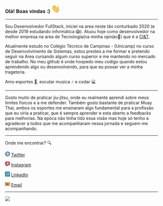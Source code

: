 <!--
**LuccasTraumer/luccastraumer** is a ✨ _special_ ✨ repository because its `README.md` (this file) appears on your GitHub profile.

Here are some ideas to get you started:

- 🔭 I’m currently working on ...
- 🌱 I’m currently learning ...
- 👯 I’m looking to collaborate on ...
- 🤔 I’m looking for help with ...
- 💬 Ask me about ...
- 📫 How to reach me: ...
- 😄 Pronouns: ...
- ⚡ Fun fact: ...
-->


### Olá! Boas vindas :) <img src="https://raw.githubusercontent.com/LuccasTraumer/luccastraumer/main/assets/Hi.gif" width="30px">

---

Sou Desenvolvedor FullStack, iniciei na area neste tão conturbado 2020 (e desde 2019 estudando informática :scream:). Atuou hoje como desenvolvedor na melhor empresa na area de Tecnologia(na minha opnião:grimacing:) que é a [CI&T](https://ciandt.com/).

Atualmente estudo no Colégio Técnico de Campinas - (Unicamp) no curso de Desenvolvimento de Sistemas, estou prestes a me formar e pretendo seguir na Area cursando algum curso superior e me mantendo no mercado de trabalho. No meu github é onde hospedo meu codigo quando estou aprendendo algo ou desenvolvendo, para que eu possar ver a minha tragetoria.


Amo esportes :runner:, escutar musica :notes: e codar :computer:  

---

Gosto muito de praticar jiu-jitsu, onde eu realmente aprendi sobre meus limites fisicos e a me defender. Também gosto bastante de praticar Muay Thai, ambos os esportes me ensinaram algo fundamental para a profissão que eu viria a praticar, que é sempre aprender e esta aberto a feedbacks para melhorias. Na epóca não tinha tido essa visão mas hoje só tenho a agradecer a todos que me acompanharam nessa jornada e seguem me acompanhando.

---

Onde me encontrar? :mag:  

<a href="https://twitter.com/luccastraumer/"><img src="https://raw.githubusercontent.com/LuccasTraumer/luccastraumer/main/assets/twitter.png" width="16"></img></a> [Twitter](https://twitter.com/luccastraumer)   

<a href="https://www.instagram.com/luccastraumer/"><img src="https://raw.githubusercontent.com/LuccasTraumer/luccastraumer/main/assets/instagram.png" width="16"></img></a> [Instagram](https://www.instagram.com/luccastraumer)  

<a href="https://www.linkedin.com/in/lucassjesus"><img src="https://raw.githubusercontent.com/LuccasTraumer/luccastraumer/main/assets/linkedin.png" width="16"></img></a> [LinkedIn](https://www.linkedin.com/in/lucassjesus)  

<a href="mailto:lucassj.dev@gmail.com"><img src="https://raw.githubusercontent.com/LuccasTraumer/luccastraumer/main/assets/email.png" width="16"></img></a> [Email](mailto:lucassj.dev@gmail.com)  

---  

![](https://komarev.com/ghpvc/?username=luccastraumer&color=blue&style=flat)

